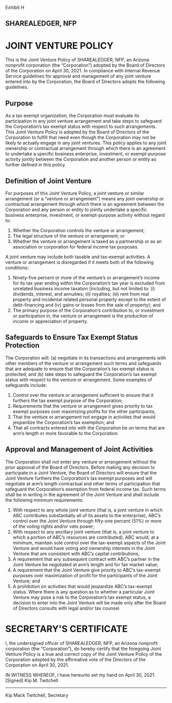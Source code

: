 Exhibit H
## SHAREALEDGER, NFP
# JOINT VENTURE POLICY

This is the Joint Venture Policy of SHAREALEDGER, NFP, an Arizona nonprofit corporation (the “Corporation”) adopted by the Board of Directors of the Corporation on April 30, 2021.  In compliance with Internal Revenue Service guidelines for approval and management of any joint venture entered into by the Corporation, the Board of Directors adopts the following guidelines.

## Purpose

As a tax exempt organization, the Corporation must evaluate its participation in any joint venture arrangement and take steps to safeguard the Corporation’s tax exempt status with respect to such arrangements.  This Joint Venture Policy is adopted by the Board of Directors of the Corporation to fulfill that need even though the Corporation may not be likely to actually engage in any joint ventures.  This policy applies to any joint ownership or contractual arrangement through which there is an agreement to undertake a specific business enterprise, investment, or exempt-purpose activity jointly between the Corporation and another person or entity as further defined in this policy.

## Definition of Joint Venture

For purposes of this Joint Venture Policy, a joint venture or similar arrangement (or a “venture or arrangement”) means any joint ownership or contractual arrangement through which there is an agreement between the Corporation and any person or entity to jointly undertake a specific business enterprise, investment, or exempt-purpose activity without regard to:

1.	Whether the Corporation controls the venture or arrangement;
2.	The legal structure of the venture or arrangement; or
3.	Whether the venture or arrangement is taxed as a partnership or as an association or corporation for federal income tax purposes.

A joint venture may include both taxable and tax-exempt activities.  A venture or arrangement is disregarded if it meets both of the following conditions:

1.	Ninety-five percent or more of the venture’s or arrangement’s income for its tax year ending within the Corporation’s tax year is excluded from unrelated business income taxation (including, but not limited to: (i) dividends, interest, and annuities; (ii) royalties; (iii) rent from real property and incidental related personal property except to the extent of debt-financing and (iv) gains or losses from the sale of property); and
2.	The primary purpose of the Corporation’s contribution to, or investment or participation in, the venture or arrangement is the production of income or appreciation of property.

## Safeguards to Ensure Tax Exempt Status Protection

The Corporation will: (a) negotiate in its transactions and arrangements with other members of the venture or arrangement such terms and safeguards that are adequate to ensure that the Corporation’s tax exempt status is protected; and (b) take steps to safeguard the Corporation’s tax exempt status with respect to the venture or arrangement.  Some examples of safeguards include:

1.	Control over the venture or arrangement sufficient to ensure that it furthers the tax exempt purpose of the Corporation; 
2.	Requirements that the venture or arrangement gives priority to tax exempt purposes over maximizing profits for the other participants;
3.	That the venture or arrangement not engage in activities that would jeopardize the Corporation’s tax exemption; and
4.	That all contracts entered into with the Corporation be on terms that are arm’s length or more favorable to the Corporation.

## Approval and Management of Joint Activities

The Corporation shall not enter any venture or arrangement without the prior approval of the Board of Directors.  Before making any decision to participate in a Joint Venture, the Board of Directors will ensure that the Joint Venture furthers the Corporation’s tax exempt purposes and will negotiate at arm’s length contractual and other terms of participation that safeguard the Corporation’s exemption from federal income tax.  Such terms shall be in writing in the agreement of the Joint Venture and shall include the following minimum requirements:

1.	With respect to any whole joint venture (that is, a joint venture in which ABC contributes substantially all of its assets to the enterprise), ABC’s control over the Joint Venture through fifty-one percent (51%) or more of the voting rights and/or veto power;
2.	With respect to any ancillary joint venture (that is, a joint venture to which a portion of ABC’s resources are contributed), ABC would, at a minimum, maintain sole control over the tax-exempt aspects of the Joint Venture and would have voting and ownership interests in the Joint Venture that are consistent with ABC’s capital contributions;
3.	A requirement that any subsequent contract with ABC’s partner in the Joint Venture be negotiated at arm’s length and for fair market value;
4.	A requirement that the Joint Venture give priority to ABC’s tax-exempt purposes over maximization of profit for the participants of the Joint Venture; and
5.	A prohibition on activities that would jeopardize ABC’s tax-exempt status.
Where there is any question as to whether a particular Joint Venture may pose a risk to the Corporation’s tax exempt status, a decision to enter into the Joint Venture will be made only after the Board of Directors consults with legal and/or tax counsel.

# SECRETARY'S CERTIFICATE

I, the undersigned officer of SHAREALEDGER, NFP, an Arizona nonprofit corporation (the “Corporation”), do hereby certify that the foregoing Joint Venture Policy is a true and correct copy of the Joint Venture Policy of the Corporation adopted by the affirmative vote of the Directors of the Corporation on April 30, 2021. 

IN WITNESS WHEREOF, I have hereunto set my hand on April 30, 2021.
[Signed]
Kip M. Twitchell
_______________________________
Kip Mack Twitchell, Secretary
